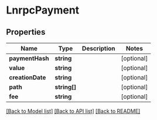 # LnrpcPayment

## Properties
Name | Type | Description | Notes
------------ | ------------- | ------------- | -------------
**paymentHash** | **string** |  | [optional] 
**value** | **string** |  | [optional] 
**creationDate** | **string** |  | [optional] 
**path** | **string[]** |  | [optional] 
**fee** | **string** |  | [optional] 

[[Back to Model list]](../README.md#documentation-for-models) [[Back to API list]](../README.md#documentation-for-api-endpoints) [[Back to README]](../README.md)



